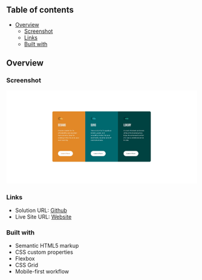 
## Table of contents

- [Overview](#overview)
  - [Screenshot](#screenshot)
  - [Links](#links)
  - [Built with](#built-with)

## Overview

### Screenshot

![](./images/screenshot.JPG)


### Links

- Solution URL: [Github](https://github.com/matiasluduena23/3-column-card.github.io)
- Live Site URL: [Website](https://matiasluduena23.github.io/3-column-card.github.io/)


### Built with

- Semantic HTML5 markup
- CSS custom properties
- Flexbox
- CSS Grid
- Mobile-first workflow


